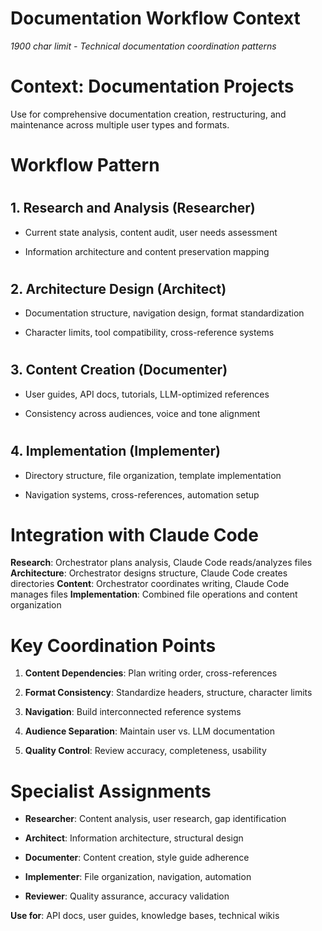 

# Documentation Workflow Context

*1900 char limit - Technical documentation coordination patterns*

#

# Context: Documentation Projects

Use for comprehensive documentation creation, restructuring, and maintenance across multiple user types and formats.

#

# Workflow Pattern

#

## 1. Research and Analysis (Researcher)

- Current state analysis, content audit, user needs assessment

- Information architecture and content preservation mapping

#

## 2. Architecture Design (Architect)

- Documentation structure, navigation design, format standardization

- Character limits, tool compatibility, cross-reference systems

#

## 3. Content Creation (Documenter)

- User guides, API docs, tutorials, LLM-optimized references

- Consistency across audiences, voice and tone alignment

#

## 4. Implementation (Implementer)

- Directory structure, file organization, template implementation

- Navigation systems, cross-references, automation setup

#

# Integration with Claude Code

**Research**: Orchestrator plans analysis, Claude Code reads/analyzes files
**Architecture**: Orchestrator designs structure, Claude Code creates directories
**Content**: Orchestrator coordinates writing, Claude Code manages files
**Implementation**: Combined file operations and content organization

#

# Key Coordination Points

1. **Content Dependencies**: Plan writing order, cross-references

2. **Format Consistency**: Standardize headers, structure, character limits

3. **Navigation**: Build interconnected reference systems

4. **Audience Separation**: Maintain user vs. LLM documentation

5. **Quality Control**: Review accuracy, completeness, usability

#

# Specialist Assignments

- **Researcher**: Content analysis, user research, gap identification

- **Architect**: Information architecture, structural design

- **Documenter**: Content creation, style guide adherence

- **Implementer**: File organization, navigation, automation

- **Reviewer**: Quality assurance, accuracy validation

**Use for**: API docs, user guides, knowledge bases, technical wikis
